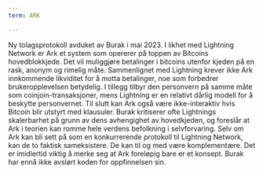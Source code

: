 ```yaml
---
term: ARK

---
```

Ny tolagsprotokoll avduket av Burak i mai 2023. I likhet med Lightning Network er Ark et system som opererer på toppen av Bitcoins hovedblokkjede. Det vil muliggjøre betalinger i bitcoins utenfor kjeden på en rask, anonym og rimelig måte. Sammenlignet med Lightning krever ikke Ark innkommende likviditet for å motta betalinger, noe som forbedrer brukeropplevelsen betydelig. I tillegg tilbyr den personvern på samme måte som coinjoin-transaksjoner, mens Lightning er en relativt dårlig modell for å beskytte personvernet. Til slutt kan Ark også være ikke-interaktiv hvis Bitcoin blir utstyrt med klausuler. Burak kritiserer ofte Lightnings skalerbarhet på grunn av dens avhengighet av hovedkjeden, og foreslår at Ark i teorien kan romme hele verdens befolkning i selvforvaring. Selv om Ark kan bli sett på som en konkurrerende protokoll til Lightning Network, kan de to faktisk sameksistere. De kan til og med være komplementære. Det er imidlertid viktig å merke seg at Ark foreløpig bare er et konsept. Burak har ennå ikke avslørt koden for oppfinnelsen sin.